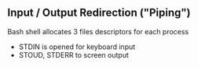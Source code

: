 ## Input / Output Redirection ("Piping")
Bash shell allocates 3 files descriptors for each process
- STDIN is opened for keyboard input
- STOUD, STDERR to screen output
